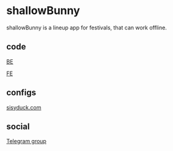 # shallowBunny

shallowBunny is a lineup app for festivals, that can work offline.

## code

[BE](/be/README.md)

[FE](/fe/README.md)

## configs

[sisyduck.com](https://github.com/shallowBunny/sisyduck.com)

## social

[Telegram group](https://t.me/shallowBunny)
